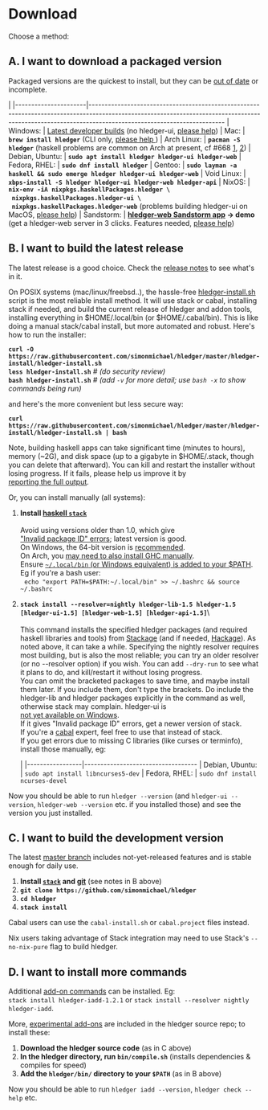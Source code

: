 # Download

Choose a method:
<a name="a"></a>

## A. I want to download a packaged version

<style>
tr { vertical-align:top; }
td { padding-bottom:.5em; padding-right:1em; }
td:first-of-type { 
  /* white-space:nowrap; */
  /* width:1%; */
}
a { white-space:nowrap; }
</style>

Packaged versions are the quickest to install, 
but they can be [out of date](https://repology.org/metapackage/hledger/badges) or incomplete. 


|
|----------------------|------------------------------------------------------------------------------------------------------------------------------------------------------------------------------------------------------
| Windows:             | [Latest developer builds](https://ci.appveyor.com/project/simonmichael/hledger/build/artifacts) (no hledger-ui, [please help](https://github.com/jtdaugherty/vty/pull/1#issuecomment-297143444))
| Mac:                 | **`brew install hledger`** (CLI only, [please help ](https://github.com/simonmichael/hledger/issues/321#issuecomment-179920520))
| Arch Linux:          | **`pacman -S hledger`** (haskell problems are common on Arch at present, cf #668 [1](https://github.com/simonmichael/hledger/issues/668#issuecomment-352197500), [2](https://github.com/simonmichael/hledger/issues/668#issuecomment-355107667))
| Debian,&nbsp;Ubuntu: | **`sudo apt install hledger hledger-ui hledger-web`**
| Fedora,&nbsp;RHEL:   | **`sudo dnf install hledger`**
| Gentoo:              | **`sudo layman -a haskell && sudo emerge hledger hledger-ui hledger-web`**
| Void Linux:          | **`xbps-install -S hledger hledger-ui hledger-web hledger-api`**
| NixOS:               | **`nix-env -iA nixpkgs.haskellPackages.hledger \`<br>&nbsp;&nbsp;`nixpkgs.haskellPackages.hledger-ui \`<br>&nbsp;&nbsp;`nixpkgs.haskellPackages.hledger-web`** (problems building hledger-ui on MacOS, [please help](https://github.com/simonmichael/hledger/issues/613))
| Sandstorm:           | **[hledger-web Sandstorm app](https://apps.sandstorm.io/app/8x12h6p0x0nrzk73hfq6zh2jxtgyzzcty7qsatkg7jfg2mzw5n90) -> demo** (get a hledger-web server in 3 clicks. Features needed, [please help](https://github.com/simonmichael/hledger/issues/425))


<a name="b"></a>

## B. I want to build the latest release

The latest release is a good choice. Check the [release notes](release-notes.html) to see what's in it.

On POSIX systems (mac/linux/freebsd..), the hassle-free 
[hledger-install.sh](https://github.com/simonmichael/hledger/tree/master/hledger-install) script is the most reliable install method.
It will use stack or cabal, installing stack if needed, and build the current release of hledger and addon tools,
installing everything in $HOME/.local/bin (or $HOME/.cabal/bin).
This is like doing a manual stack/cabal install, but more automated and robust.
Here's how to run the installer:

 **`curl -O https://raw.githubusercontent.com/simonmichael/hledger/master/hledger-install/hledger-install.sh`**\
 **`less hledger-install.sh`**  *# (do security review)*\
 **`bash hledger-install.sh`**  *# (add `-v` for more detail; use `bash -x` to show commands being run)* 

and here's the more convenient but less secure way:

 **`curl https://raw.githubusercontent.com/simonmichael/hledger/master/hledger-install/hledger-install.sh | bash`**

Note, building haskell apps can take significant time (minutes to hours), memory (~2G),
and disk space (up to a gigabyte in $HOME/.stack, though you can delete that afterward).
You can kill and restart the installer without losing progress.
If it fails, please help us improve it by [reporting the full output](docs.html#helpfeedback).

Or, you can install manually (all systems):

1. **Install [haskell `stack`](http://haskell-lang.org/get-started)**\
   \
   Avoid using versions older than 1.0, which give ["Invalid package ID" errors](https://github.com/simonmichael/hledger/issues/513);
   latest version is good.\
   On Windows, the 64-bit version is [recommended](https://github.com/simonmichael/hledger/issues/275#issuecomment-123834252).\
   On Arch, you [may need to also install GHC manually](https://github.com/simonmichael/hledger/issues/434).\
   Ensure [`~/.local/bin` (or Windows equivalent) is added to your \$PATH](https://docs.haskellstack.org/en/stable/install_and_upgrade/#path).
   Eg if you're a bash user:\
   &nbsp;&nbsp;`echo "export PATH=$PATH:~/.local/bin" >> ~/.bashrc && source ~/.bashrc`

2. **`stack install --resolver=nightly hledger-lib-1.5 hledger-1.5 [hledger-ui-1.5] [hledger-web-1.5] [hledger-api-1.5]`**\   
   \
   This command installs the specified hledger packages (and required haskell libraries and tools) from [Stackage](https://www.stackage.org) (and if needed, [Hackage](http://hackage.haskell.org)).
   As noted above, it can take a while.
   Specifying the nightly resolver requires most building, but is also the most reliable;
   you can try an older resolver (or no --resolver option) if you wish. 
   You can add `--dry-run` to see what it plans to do, and kill/restart it without losing progress.\
   You can omit the bracketed packages to save time, and maybe install them later. If you include them, don't type the brackets.
   Do include the hledger-lib and hledger packages explicitly in the command as well, otherwise stack may complain.
   hledger-ui is [not yet available on Windows](https://github.com/jtdaugherty/vty/pull/1#issuecomment-297143444).\
   If it gives "Invalid package ID" errors, get a newer version of stack.\
   If you're a [cabal](https://www.haskell.org/cabal/) expert, feel free to use that instead of stack.\
   If you get errors due to missing C libraries (like curses or terminfo), install those manually, eg:

    |
    |-----------------|-----------------------------------
    | Debian, Ubuntu: | `sudo apt install libncurses5-dev` 
    | Fedora, RHEL:   | `sudo dnf install ncurses-devel`

<!--
    If you need to build with an older GHC version for some reason, these commands should work
   (except on Mac Sierra which [requires at least GHC 8.0.2/lts-8](https://ghc.haskell.org/trac/ghc/ticket/12479)):\
   `stack install --resolver lts-7 hledger-lib-1.3 hledger-1.3 hledger-ui-1.3 hledger-web-1.3 hledger-api-1.3 brick-0.19 vty-5.15.1 data-clist-0.1.2.0`  *# (GHC 8.0.1)* \
   `stack install --resolver lts-6 hledger-lib-1.3 hledger-1.3 hledger-ui-1.3 hledger-web-1.3 hledger-api-1.3 megaparsec-5.3.1 brick-0.19 vty-5.15.1 data-clist-0.1.2.0 text-zipper-0.10`  *# (GHC 7.10.3)* \
-->
   <!-- keep synced with stack.yaml files -->

Now you should be able to run `hledger --version` 
(and `hledger-ui --version`, `hledger-web --version` etc. if you installed those)
and see the version you just installed.


<a name="c"></a>

## C. I want to build the development version

The latest [master branch](https://github.com/simonmichael/hledger/commits/master) includes not-yet-released features and is stable enough for daily use.

1. **Install [`stack`](http://haskell-lang.org/get-started) and [git](https://en.wikipedia.org/wiki/Git)**
   (see notes in B above)
2. **`git clone https://github.com/simonmichael/hledger`**
3. **`cd hledger`**
4. **`stack install`**

Cabal users can use the `cabal-install.sh` or `cabal.project` files instead.

Nix users taking advantage of Stack integration may need to use Stack's `--no-nix-pure` flag to build hledger.


<a name="d"></a>

## D. I want to install more commands

Additional [add-on commands](/hledger.html#third-party-add-ons)
can be installed. Eg:\
`stack install hledger-iadd-1.2.1` or `stack install --resolver nightly hledger-iadd`.

More, [experimental add-ons](/hledger.html#experimental-add-ons) are
included in the hledger source repo; to install these:

1. **Download the hledger source code** (as in C above)
2. **In the hledger directory, run `bin/compile.sh`** (installs dependencies & compiles for speed)
3. **Add the `hledger/bin/` directory to your `$PATH`** (as in B above) 

Now you should be able to run `hledger iadd --version`, `hledger check --help` etc.
